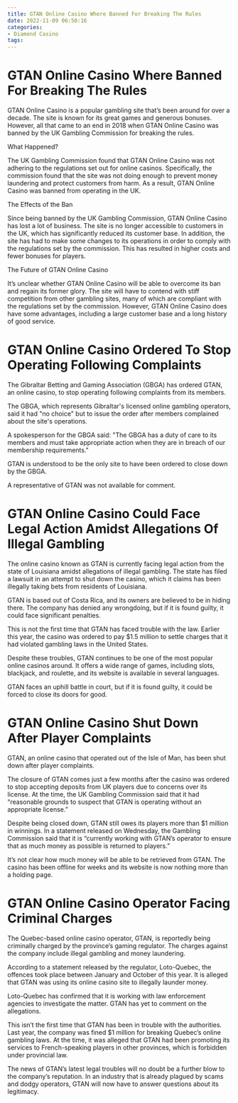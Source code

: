 ```yaml
---
title: GTAN Online Casino Where Banned For Breaking The Rules
date: 2022-11-09 06:50:16
categories:
- Diamond Casino
tags:
---
```



#  GTAN Online Casino Where Banned For Breaking The Rules

GTAN Online Casino is a popular gambling site that’s been around for over a decade. The site is known for its great games and generous bonuses. However, all that came to an end in 2018 when GTAN Online Casino was banned by the UK Gambling Commission for breaking the rules.

What Happened?

The UK Gambling Commission found that GTAN Online Casino was not adhering to the regulations set out for online casinos. Specifically, the commission found that the site was not doing enough to prevent money laundering and protect customers from harm. As a result, GTAN Online Casino was banned from operating in the UK.

The Effects of the Ban

Since being banned by the UK Gambling Commission, GTAN Online Casino has lost a lot of business. The site is no longer accessible to customers in the UK, which has significantly reduced its customer base. In addition, the site has had to make some changes to its operations in order to comply with the regulations set by the commission. This has resulted in higher costs and fewer bonuses for players.

The Future of GTAN Online Casino

It’s unclear whether GTAN Online Casino will be able to overcome its ban and regain its former glory. The site will have to contend with stiff competition from other gambling sites, many of which are compliant with the regulations set by the commission. However, GTAN Online Casino does have some advantages, including a large customer base and a long history of good service.

#  GTAN Online Casino Ordered To Stop Operating Following Complaints

The Gibraltar Betting and Gaming Association (GBGA) has ordered GTAN, an online casino, to stop operating following complaints from its members.

The GBGA, which represents Gibraltar's licensed online gambling operators, said it had "no choice" but to issue the order after members complained about the site's operations.

A spokesperson for the GBGA said: "The GBGA has a duty of care to its members and must take appropriate action when they are in breach of our membership requirements."

GTAN is understood to be the only site to have been ordered to close down by the GBGA.

A representative of GTAN was not available for comment.

#  GTAN Online Casino Could Face Legal Action Amidst Allegations Of Illegal Gambling

The online casino known as GTAN is currently facing legal action from the state of Louisiana amidst allegations of illegal gambling. The state has filed a lawsuit in an attempt to shut down the casino, which it claims has been illegally taking bets from residents of Louisiana.

GTAN is based out of Costa Rica, and its owners are believed to be in hiding there. The company has denied any wrongdoing, but if it is found guilty, it could face significant penalties.

This is not the first time that GTAN has faced trouble with the law. Earlier this year, the casino was ordered to pay $1.5 million to settle charges that it had violated gambling laws in the United States.

Despite these troubles, GTAN continues to be one of the most popular online casinos around. It offers a wide range of games, including slots, blackjack, and roulette, and its website is available in several languages.

GTAN faces an uphill battle in court, but if it is found guilty, it could be forced to close its doors for good.

#  GTAN Online Casino Shut Down After Player Complaints

GTAN, an online casino that operated out of the Isle of Man, has been shut down after player complaints.

The closure of GTAN comes just a few months after the casino was ordered to stop accepting deposits from UK players due to concerns over its license. At the time, the UK Gambling Commission said that it had “reasonable grounds to suspect that GTAN is operating without an appropriate license.”

Despite being closed down, GTAN still owes its players more than $1 million in winnings. In a statement released on Wednesday, the Gambling Commission said that it is “currently working with GTAN’s operator to ensure that as much money as possible is returned to players.”

It’s not clear how much money will be able to be retrieved from GTAN. The casino has been offline for weeks and its website is now nothing more than a holding page.

#  GTAN Online Casino Operator Facing Criminal Charges

The Quebec-based online casino operator, GTAN, is reportedly being criminally charged by the province’s gaming regulator. The charges against the company include illegal gambling and money laundering.

According to a statement released by the regulator, Loto-Quebec, the offences took place between January and October of this year. It is alleged that GTAN was using its online casino site to illegally launder money.

Loto-Quebec has confirmed that it is working with law enforcement agencies to investigate the matter. GTAN has yet to comment on the allegations.

This isn’t the first time that GTAN has been in trouble with the authorities. Last year, the company was fined $1 million for breaking Quebec’s online gambling laws. At the time, it was alleged that GTAN had been promoting its services to French-speaking players in other provinces, which is forbidden under provincial law.

The news of GTAN’s latest legal troubles will no doubt be a further blow to the company’s reputation. In an industry that is already plagued by scams and dodgy operators, GTAN will now have to answer questions about its legitimacy.
